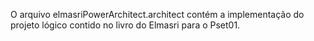 O arquivo elmasriPowerArchitect.architect contém a implementação do projeto lógico contido no livro do Elmasri para o Pset01.


